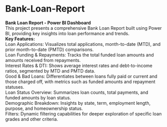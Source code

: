 # Bank-Loan-Report
 **Bank Loan Report - Power BI Dashboard**<br> 
 This project presents a comprehensive Bank Loan Report built using Power BI, providing key insights into loan performance and trends.<br>
**Key Features:**<br>
Loan Applications: Visualizes total applications, month-to-date (MTD), and prior month-to-date (PMTD) comparisons.<br>
Loan Funding & Repayments: Tracks the total funded loan amounts and amounts received from repayments.<br>
Interest Rates & DTI: Shows average interest rates and debt-to-income ratios, segmented by MTD and PMTD data.<br>
Good & Bad Loans: Differentiates between loans fully paid or current and those charged off, with metrics such as funded amounts and repayment statuses.<br>
Loan Status Overview: Summarizes loan counts, total payments, and funded amounts by loan status.<br>
Demographic Breakdown: Insights by state, term, employment length, purpose, and homeownership status.<br>
Filters: Dynamic filtering capabilities for deeper exploration of specific loan grades and other criteria.<br>
